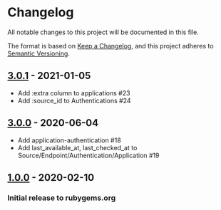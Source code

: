 # Changelog
All notable changes to this project will be documented in this file.

The format is based on [Keep a Changelog](https://keepachangelog.com/en/1.0.0/),
and this project adheres to [Semantic Versioning](https://semver.org/spec/v2.0.0.html).

## [3.0.1] - 2021-01-05

- Add :extra column to applications #23
- Add :source_id to Authentications #24

## [3.0.0] - 2020-06-04

- Add application-authentication #18
- Add last_available_at, last_checked_at to Source/Endpoint/Authentication/Application #19

## [1.0.0] - 2020-02-10
### Initial release to rubygems.org

[Unreleased]: https://github.com/RedHatInsights/sources-api-client-ruby/compare/v3.0.1...HEAD
[3.0.1]: https://github.com/RedHatInsights/sources-api-client-ruby/compare/v3.0.0...3.0.1
[3.0.0]: https://github.com/RedHatInsights/sources-api-client-ruby/compare/v1.0.0...3.0.0
[1.0.0]: https://github.com/RedHatInsights/sources-api-client-ruby/releases/v1.0.0
